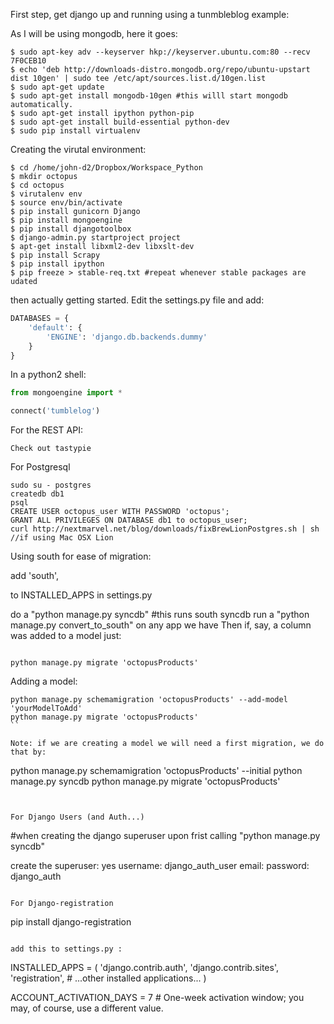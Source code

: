 First step, get django up and running using a tunmbleblog example:

As I will be using mongodb, here it goes:

```shell
$ sudo apt-key adv --keyserver hkp://keyserver.ubuntu.com:80 --recv 7F0CEB10 
$ echo 'deb http://downloads-distro.mongodb.org/repo/ubuntu-upstart dist 10gen' | sudo tee /etc/apt/sources.list.d/10gen.list
$ sudo apt-get update
$ sudo apt-get install mongodb-10gen #this willl start mongodb automatically.
$ sudo apt-get install ipython python-pip
$ sudo apt-get install build-essential python-dev
$ sudo pip install virtualenv
```

Creating the virutal environment:

```shell
$ cd /home/john-d2/Dropbox/Workspace_Python
$ mkdir octopus
$ cd octopus
$ virutalenv env
$ source env/bin/activate
$ pip install gunicorn Django
$ pip install mongoengine
$ pip install djangotoolbox
$ django-admin.py startproject project
$ apt-get install libxml2-dev libxslt-dev
$ pip install Scrapy
$ pip install ipython
$ pip freeze > stable-req.txt #repeat whenever stable packages are udated
```

then actually getting started. Edit the settings.py file and add:

```python
DATABASES = {
    'default': {
        'ENGINE': 'django.db.backends.dummy'
    }
}

```

In a python2 shell:

```python
from mongoengine import *

connect('tumblelog')
```

For the REST API:

```
Check out tastypie

```

For Postgresql

```
sudo su - postgres
createdb db1
psql
CREATE USER octopus_user WITH PASSWORD 'octopus';
GRANT ALL PRIVILEGES ON DATABASE db1 to octopus_user;
curl http://nextmarvel.net/blog/downloads/fixBrewLionPostgres.sh | sh //if using Mac OSX Lion
```



Using south for ease of migration:

add 'south',

to INSTALLED_APPS in settings.py

do a "python manage.py syncdb" #this runs south syncdb
run a "python manage.py convert_to_south" on any app we have
Then if, say, a column was added to a model just: 

```
    
python manage.py migrate 'octopusProducts'
```
Adding a model:
```
python manage.py schemamigration 'octopusProducts' --add-model 'yourModelToAdd'
python manage.py migrate 'octopusProducts'
``

Note: if we are creating a model we will need a first migration, we do that by: 

```
python manage.py schemamigration 'octopusProducts' --initial
python manage.py syncdb
python manage.py migrate 'octopusProducts'
```


For Django Users (and Auth...)

```
#when creating the django superuser upon frist calling "python manage.py syncdb"

create the superuser: yes
username: django_auth_user
email: 
password: django_auth

```

For Django-registration

```
pip install django-registration

```

add this to settings.py :

```
INSTALLED_APPS = (
    'django.contrib.auth',
    'django.contrib.sites',
    'registration',
    # ...other installed applications...
)

ACCOUNT_ACTIVATION_DAYS = 7 # One-week activation window; you may, of course, use a different value.
```

